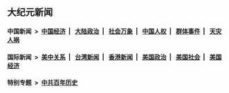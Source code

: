 ## 大纪元新闻

#### 中国新闻 &nbsp;>&nbsp; [中国经济](indexes/ncid283/README.md?02050445) &nbsp;| &nbsp; [大陆政治](indexes/ncid277/README.md?02050445) &nbsp;| &nbsp; [社会万象](indexes/ncid282/README.md?02050445) &nbsp;| &nbsp; [中国人权](indexes/ncid278/README.md?02050445) &nbsp;| &nbsp; [群体事件](indexes/ncid279/README.md?02050445) &nbsp;| &nbsp; [天灾人祸](indexes/ncid280/README.md?02050445)

#### 国际新闻 &nbsp;>&nbsp; [美中关系](indexes/nf1412576/README.md?02050445) &nbsp;| &nbsp; [台湾新闻](indexes/ncid1349361/README.md?02050445) &nbsp;| &nbsp; [香港新闻](indexes/ncid1349362/README.md?02050445) &nbsp;| &nbsp; [美国政治](indexes/ncid1078159/README.md?02050445) &nbsp;| &nbsp; [美国社会](indexes/ncid1078160/README.md?02050445) &nbsp;| &nbsp; [美国经济](indexes/ncid1078158/README.md?02050445)

#### 特别专题 &nbsp;>&nbsp; [中共百年历史](https://github.com/epoch-news/epoch-special/blob/master/README.md?02050445)  
